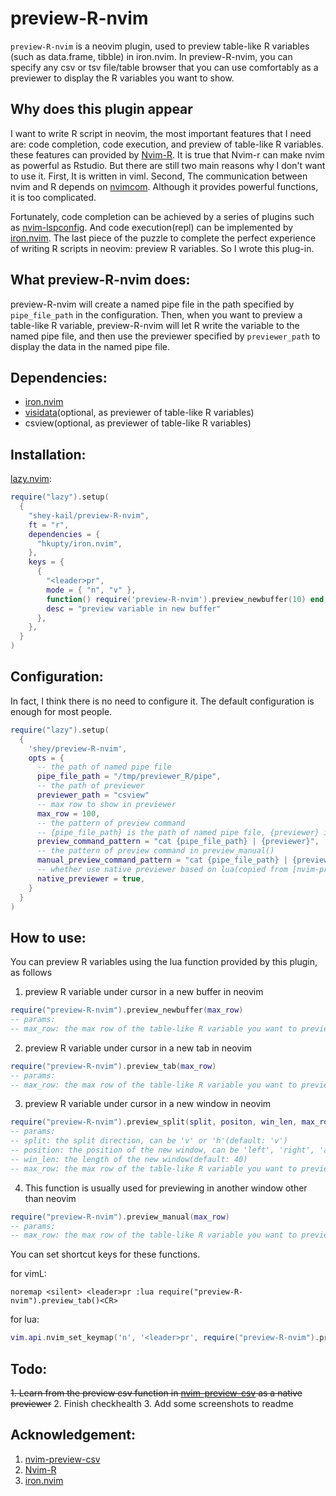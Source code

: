 # preview-R-nvim

`preview-R-nvim` is a neovim plugin, used to preview table-like R variables (such as data.frame, tibble) in iron.nvim. In preview-R-nvim, you can specify any csv or tsv file/table browser that you can use comfortably as a previewer to display the R variables you want to show.

## Why does this plugin appear

I want to write R script in neovim, the most important features that I need are: code completion, code execution, and preview of table-like R variables. these features can provided by [Nvim-R](https://github.com/jalvesaq/Nvim-R). It is true that Nvim-r can make nvim as powerful as Rstudio. But there are still two main reasons why I don't want to use it. First, It is written in viml. Second, The communication between nvim and R depends on [nvimcom](https://github.com/jalvesaq/nvimcom). Although it provides powerful functions, it is too complicated.

Fortunately, code completion can be achieved by a series of plugins such as [nvim-lspconfig](https://github.com/neovim/nvim-lspconfig). And code execution(repl) can be implemented by [iron.nvim](https://github.com/Vigemus/iron.nvim). The last piece of the puzzle to complete the perfect experience of writing R scripts in neovim: preview R variables. So I wrote this plug-in.

## What preview-R-nvim does:

preview-R-nvim will create a named pipe file in the path specified by `pipe_file_path` in the configuration. Then, when you want to preview a table-like R variable, preview-R-nvim will let R write the variable to the named pipe file, and then use the previewer specified by `previewer_path` to display the data in the named pipe file.

## Dependencies:

- [iron.nvim](https://github.com/Vigemus/iron.nvim)
- [visidata](https://www.visidata.org/)(optional, as previewer of table-like R variables)
- csview(optional, as previewer of table-like R variables)

## Installation:

[lazy.nvim](https://github.com/folke/lazy.nvim):
```lua
require("lazy").setup(
  {
    "shey-kail/preview-R-nvim",
    ft = "r",
    dependencies = {
      "hkupty/iron.nvim",
    },
    keys = {
      {
        "<leader>pr",
        mode = { "n", "v" },
        function() require('preview-R-nvim').preview_newbuffer(10) end,
        desc = "preview variable in new buffer"
      },
    },
  }
)
```

## Configuration:

In fact, I think there is no need to configure it. The default configuration is enough for most people.

```lua
require("lazy").setup(
  {
    'shey/preview-R-nvim',
    opts = {
      -- the path of named pipe file
      pipe_file_path = "/tmp/previewer_R/pipe",
      -- the path of previewer
      previewer_path = "csview"
      -- max row to show in previewer
      max_row = 100,
      -- the pattern of preview command
      -- {pipe_file_path} is the path of named pipe file, {previewer} is the path of previewer
      preview_command_pattern = "cat {pipe_file_path} | {previewer}",
      -- the pattern of preview command in preview_manual()
      manual_preview_command_pattern = "cat {pipe_file_path} | {previewer}",
      -- whether use native previewer based on lua(copied from [nvim-preview-csv](https://github.com/Nguyen-Hoang-Nam/nvim-preview-csv))
      native_previewer = true,
    }
  }
)
```

## How to use:

You can preview R variables using the lua function provided by this plugin, as follows

1. preview R variable under cursor in a new buffer in neovim

```lua
require("preview-R-nvim").preview_newbuffer(max_row)
-- params:
-- max_row: the max row of the table-like R variable you want to preview (if not set, the default value is max_row that in configuration)
```


2. preview R variable under cursor in a new tab in neovim

```lua
require("preview-R-nvim").preview_tab(max_row)
-- params:
-- max_row: the max row of the table-like R variable you want to preview (if not set, the default value is max_row that in configuration)
```

3. preview R variable under cursor in a new window in neovim

```lua
require("preview-R-nvim").preview_split(split, positon, win_len, max_row)
-- params:
-- split: the split direction, can be 'v' or 'h'(default: 'v')
-- position: the position of the new window, can be 'left', 'right', 'above', 'below', 'leftabove', 'leftbelow', 'rightabove', 'rightbelow'(default: 'rightbelow')
-- win_len: the length of the new window(default: 40)
-- max_row: the max row of the table-like R variable you want to preview (if not set, the default value is max_row that in configuration)
```


4. This function is usually used for previewing in another window other than neovim

```lua
require("preview-R-nvim").preview_manual(max_row)
-- params:
-- max_row: the max row of the table-like R variable you want to preview (if not set, the default value is max_row that in configuration)
```

You can set shortcut keys for these functions.

for vimL:
```vim
noremap <silent> <leader>pr :lua require("preview-R-nvim").preview_tab()<CR>
```

for lua:
```lua
vim.api.nvim_set_keymap('n', '<leader>pr', require("preview-R-nvim").preview_tab(), {noremap = true, silent = true})
```

## Todo:

~~1. Learn from the preview csv function in [nvim-preview-csv](https://github.com/Nguyen-Hoang-Nam/nvim-preview-csv) as a native previewer~~
2. Finish checkhealth
3. Add some screenshots to readme

## Acknowledgement:

1. [nvim-preview-csv](https://github.com/Nguyen-Hoang-Nam/nvim-preview-csv)
2. [Nvim-R](https://github.com/jalvesaq/Nvim-R)
3. [iron.nvim](https://github.com/Vigemus/iron.nvim)
